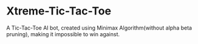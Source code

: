 # Xtreme-Tic-Tac-Toe
A Tic-Tac-Toe AI bot, created using Minimax Algorithm(without alpha beta pruning), making it impossible to win against.

